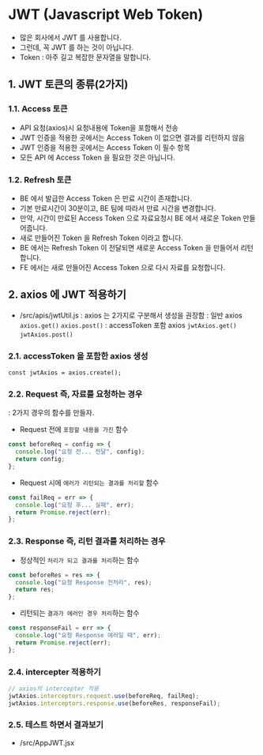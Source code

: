 # JWT (Javascript Web Token)

- 많은 회사에서 JWT 를 사용합니다.
- 그런데, 꼭 JWT 를 하는 것이 아닙니다.
- Token : 아주 길고 복잡한 문자열을 말합니다.

## 1. JWT 토큰의 종류(2가지)

### 1.1. Access 토큰

- API 요청(axios)시 요청내용에 Token을 포함해서 전송
- JWT 인증을 적용한 곳에서는 Access Token 이 없으면 결과를 리턴하지 않음
- JWT 인증을 적용한 곳에서는 Access Token 이 필수 항목
- 모든 API 에 Access Token 을 필요한 것은 아닙니다.

### 1.2. Refresh 토큰

- BE 에서 발급한 Access Token 은 만료 시간이 존재합니다.
- 기본 만료시간이 30분이고, BE 팀에 따라서 만료 시간을 변경합니다.
- 만약, 시간이 만료된 Access Token 으로 자료요청시 BE 에서 새로운 Token 만들어줍니다.
- 새로 만들어진 Token 을 Refresh Token 이라고 합니다.
- BE 에서는 Refresh Token 이 전달되면 새로운 Access Token 을 만들어서 리턴합니다.
- FE 에서는 새로 만들어진 Access Token 으로 다시 자료를 요청합니다.

## 2. axios 에 JWT 적용하기

- /src/apis/jwtUtil.js
  : axios 는 2가지로 구분해서 생성을 권장함
  : 일반 axios
  `axios.get()`
  `axios.post()`
  : accessToken 포함 axios
  `jwtAxios.get()`
  `jwtAxios.post()`

### 2.1. accessToken 을 포함한 axios 생성

`const jwtAxios = axios.create();`

### 2.2. Request 즉, 자료를 요청하는 경우

: 2가지 경우의 함수를 만들자.

- Request 전에 `포함할 내용을 가진` 함수

```js
const beforeReq = config => {
  console.log("요청 전... 전달", config);
  return config;
};
```

- Request 시에 `에러가 리턴되는 결과를 처리할` 함수

```js
const failReq = err => {
  console.log("요청 후... 실패", err);
  return Promise.reject(err);
};
```

### 2.3. Response 즉, 리턴 결과를 처리하는 경우

- 정상적인 `처리가 되고 결과를 처리`하는 함수

```js
const beforeRes = res => {
  console.log("요청 Response 전처리", res);
  return res;
};
```

- 리턴되는 `결과가 에러인 경우 처리`하는 함수

```js
const responseFail = err => {
  console.log("요청 Response 에러일 때", err);
  return Promise.reject(err);
};
```

### 2.4. intercepter 적용하기

```js
// axios의 intercepter 적용
jwtAxios.interceptors.request.use(beforeReq, failReq);
jwtAxios.interceptors.response.use(beforeRes, responseFail);
```

### 2.5. 테스트 하면서 결과보기

- /src/AppJWT.jsx
